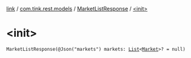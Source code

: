 [link](../../index.md) / [com.tink.rest.models](../index.md) / [MarketListResponse](index.md) / [&lt;init&gt;](./-init-.md)

# &lt;init&gt;

`MarketListResponse(@Json("markets") markets: `[`List`](https://kotlinlang.org/api/latest/jvm/stdlib/kotlin.collections/-list/index.html)`<`[`Market`](../-market/index.md)`>? = null)`